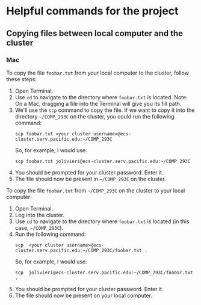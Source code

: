 # Helpful commands for the project

## Copying files between local computer and the cluster

### Mac

To copy the file `foobar.txt` from your local computer to the cluster, follow these steps:

1. Open Terminal.
1. Use `cd` to navigate to the directory where `foobar.txt` is located. Note: On a Mac, dragging a file into the Terminal will give you its fill path.
1. We'll use the `scp` command to copy the file. If we want to copy it into the directory `~/COMP_293C` on the cluster, you could run the following command:
   ```
   scp foobar.txt <your cluster username>@ecs-cluster.serv.pacific.edu:~/COMP_293C
   ```
   So, for example, I would use:
   ```
   scp foobar.txt jolivieri@ecs-cluster.serv.pacific.edu:~/COMP_293C
   ```
1. You should be prompted for your cluster password. Enter it. 
1. The file should now be present in `~/COMP_293C` on the cluster.

To copy the file `foobar.txt` from `~/COMP_293C` on the cluster to your local computer:
1. Open Terminal. 
1. Log into the cluster.
1. Use `cd` to navigate to the directory where `foobar.txt` is located (in this case, `~/COMP_293C`).
1. Run the following command:
   ```
   scp  <your cluster username>@ecs-cluster.serv.pacific.edu:~/COMP_293C/foobar.txt .
   ```
   So, for example, I would use:
   ```
   scp  jolivieri@ecs-cluster.serv.pacific.edu:~/COMP_293C/foobar.txt .
   ```
1. You should be prompted for your cluster password. Enter it. 
1. The file should now be present on your local computer. 
